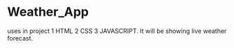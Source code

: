 # Weather_App
uses in project 
1 HTML 
2 CSS
3 JAVASCRIPT.
 It will  be showing live weather forecast.
